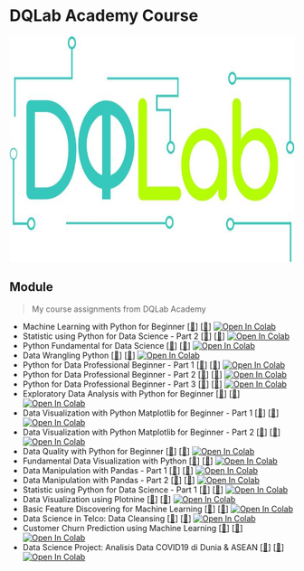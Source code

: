 # DQLab Academy Course
<img src="https://github.com/Bayunova28/DQLab_Academy/blob/main/0214e48c-b2b1-e422-38e4-039835cdc951_cover.jpg" width="1000" height="400">

## Module
> My course assignments from DQLab Academy
- Machine Learning with Python for Beginner [[📂](https://github.com/Bayunova28/DQLab_Academy/tree/main/Machine%20Learning%20with%20Python%20for%20Beginner)] [[📄](https://academy.dqlab.id/certificate/pdf/DQLABDVIZ2KGWCIR/NONTRACK)] [![Open In Colab](https://colab.research.google.com/assets/colab-badge.svg)](https://colab.research.google.com/drive/1K7SHTgrjK72MWL3YIk-9ankLJ2pbMDb4?usp=sharing)
- Statistic using Python for Data Science - Part 2 [[📂](https://github.com/Bayunova28/DQLab_Academy/tree/main/Statistic%20using%20Python%20for%20Data%20Science%20-%20Part%202)] [[📄](https://academy.dqlab.id/certificate/pdf/DQLABSWP1%20JTAUVB/NONTRACK)] [![Open In Colab](https://colab.research.google.com/assets/colab-badge.svg)](https://colab.research.google.com/drive/1_uEde8HSjLn-R4W45Fah7J_Y9gX6WHK9?usp=sharing)
- Python Fundamental for Data Science [[📂](https://github.com/Bayunova28/DQLab_Academy/tree/main/Python%20Fundamental%20for%20Data%20Science)] [[📄](https://academy.dqlab.id/certificate/pdf/DQLABINTP1HAOGOV/NONTRACK)] [![Open In Colab](https://colab.research.google.com/assets/colab-badge.svg)](https://colab.research.google.com/drive/1rAyouMbcySXWA476F8eKDNcwRDyMCSL5?usp=sharing)
- Data Wrangling Python [[📂](https://github.com/Bayunova28/DQLab_Academy/tree/main/Data%20Wrangling%20Python)] [[📄](https://academy.dqlab.id/certificate/pdf/DQLABDTWP1AUATAT/NONTRACK)] [![Open In Colab](https://colab.research.google.com/assets/colab-badge.svg)](https://colab.research.google.com/drive/1MJTq63uZ4wIFHt1M55kixj1laE1ya-6q?usp=sharing)
- Python for Data Professional Beginner - Part 1 [[📂](https://github.com/Bayunova28/DQLab_Academy/tree/main/Python%20for%20Data%20Professional%20Beginner%20-%20Part%201)] [[📄](https://academy.dqlab.id/certificate/pdf/DQLABINTP1BHSSJH/NONTRACK)] [![Open In Colab](https://colab.research.google.com/assets/colab-badge.svg)](https://colab.research.google.com/drive/1DBpIUIyLotPTb1YNpf_gsN-INvPqjcpZ?usp=sharing)
- Python for Data Professional Beginner - Part 2 [[📂](https://github.com/Bayunova28/DQLab_Academy/tree/main/Python%20for%20Data%20Professional%20Beginner%20-%20Part%202)] [[📄](https://academy.dqlab.id/certificate/pdf/DQLABINTP1GBRUVK/NONTRACK)] [![Open In Colab](https://colab.research.google.com/assets/colab-badge.svg)](https://colab.research.google.com/drive/1JYU69miGy7kW2dPpeEADQJ5qrw2QvIon?usp=sharing)
- Python for Data Professional Beginner - Part 3 [[📂](https://github.com/Bayunova28/DQLab_Academy/tree/main/Python%20for%20Data%20Professional%20Beginner%20-%20Part%203)] [[📄](https://academy.dqlab.id/certificate/pdf/DQLABINTP1OPRRRF/NONTRACK)] [![Open In Colab](https://colab.research.google.com/assets/colab-badge.svg)](https://colab.research.google.com/drive/1BmNsy3paFaEDLiFbpSrWFPcgK1iKKRoN?usp=sharing)
- Exploratory Data Analysis with Python for Beginner [[📂](https://github.com/Bayunova28/DQLab_Academy/tree/main/Exploratory%20Data%20Analysis%20with%20Python%20for%20Beginner)] [[📄](https://academy.dqlab.id/certificate/pdf/DQLABINTP1VSJVTR/NONTRACK)] [![Open In Colab](https://colab.research.google.com/assets/colab-badge.svg)](https://colab.research.google.com/drive/1ZQZdFDtcDUhg0lroQxkEkybPnQcRZ_-_?usp=sharing)
- Data Visualization with Python Matplotlib for Beginner - Part 1 [[📂](https://github.com/Bayunova28/DQLab_Academy/tree/main/Data%20Visualization%20with%20Python%20Matplotlib%20for%20Beginner%20-%20Part%201)] [[📄](https://academy.dqlab.id/certificate/pdf/DQLABDTWP1NLJQUM/NONTRACK)] [![Open In Colab](https://colab.research.google.com/assets/colab-badge.svg)](https://colab.research.google.com/drive/1B_ZfyJLITR85X-5Q4Sab8X5jeijAmPat?usp=sharing)
- Data Visualization with Python Matplotlib for Beginner - Part 2 [[📂](https://github.com/Bayunova28/DQLab_Academy/tree/main/Data%20Visualization%20with%20Python%20Matplotlib%20for%20Beginner%20-%20Part%202)] [[📄](https://academy.dqlab.id/certificate/pdf/DQLABINTP1VHTFPO/NONTRACK)] [![Open In Colab](https://colab.research.google.com/assets/colab-badge.svg)](https://colab.research.google.com/drive/1BqYw2tViZ8nh4oehyIUsQDpI6S9-s6Xr?usp=sharing)
- Data Quality with Python for Beginner [[📂](https://github.com/Bayunova28/DQLab_Academy/tree/main/Data%20Quality%20with%20Python%20for%20Beginner)] [[📄](https://academy.dqlab.id/certificate/pdf/DQLABDVIZ2KCRTCA/NONTRACK)] [![Open In Colab](https://colab.research.google.com/assets/colab-badge.svg)](https://colab.research.google.com/drive/148NLq9VhGIOEJoQ_-dWgeOcKZ7CCFfea?usp=sharing)
- Fundamental Data Visualization with Python [[📂](https://github.com/Bayunova28/DQLab_Academy/tree/main/Fundamental%20Data%20Visualization%20with%20Python)] [[📄](https://academy.dqlab.id/certificate/pdf/DQLABINTP1IHJVGJ/NONTRACK)] [![Open In Colab](https://colab.research.google.com/assets/colab-badge.svg)](https://colab.research.google.com/drive/1eh8DOmZUikU5tnT9_iPsaPi-D3oiCdes?usp=sharing)
- Data Manipulation with Pandas - Part 1 [[📂](https://github.com/Bayunova28/DQLab_Academy/tree/main/Data%20Manipulation%20with%20Pandas%20-%20Part%201)] [[📄](https://academy.dqlab.id/certificate/pdf/DQLABINTP1PLTANR/NONTRACK)] [![Open In Colab](https://colab.research.google.com/assets/colab-badge.svg)](https://colab.research.google.com/drive/1iIF_GCqN04rUmoqZEr0jUi1tp_QmDSnn?usp=sharing)
- Data Manipulation with Pandas - Part 2 [[📂](https://github.com/Bayunova28/DQLab_Academy/tree/main/Data%20Manipulation%20with%20Pandas%20-%20Part%202)] [[📄](https://academy.dqlab.id/certificate/pdf/DQLABINTP1EQUEQN/NONTRACK)] [![Open In Colab](https://colab.research.google.com/assets/colab-badge.svg)](https://colab.research.google.com/drive/1Yf8_roeJYSpGxrOiI6f_6Rrwy7Vcaeq0?usp=sharing)
- Statistic using Python for Data Science - Part 1 [[📂](https://github.com/Bayunova28/DQLab_Academy/tree/main/Statistic%20using%20Python%20for%20Data%20Science%20-%20Part%201)] [[📄](https://academy.dqlab.id/certificate/pdf/DQLABSWP1%20RUDEMN/NONTRACK)] [![Open In Colab](https://colab.research.google.com/assets/colab-badge.svg)](https://colab.research.google.com/drive/1vNDv8K1l_51xjanKyOkgAj5Uwp0p-ygK?usp=sharing)
- Data Visualization using Plotnine [[📂](https://github.com/Bayunova28/DQLab_Academy/tree/main/Data%20Visualization%20using%20Plotnine)] [[📄](https://academy.dqlab.id/certificate/pdf/DQLABDVPP9IWQBKH/NONTRACK)] [![Open In Colab](https://colab.research.google.com/assets/colab-badge.svg)](https://colab.research.google.com/drive/1Q0wH3vt6Ffdek-ASR6lxCNveT0Sli4Ww?usp=sharing)
- Basic Feature Discovering for Machine Learning [[📂](https://github.com/Bayunova28/DQLab_Academy/tree/main/Basic%20Feature%20Discovering%20for%20Machine%20Learning)] [[📄](https://academy.dqlab.id/certificate/pdf/DQLABFATPYTIGGPA/NONTRACK)] [![Open In Colab](https://colab.research.google.com/assets/colab-badge.svg)](https://colab.research.google.com/drive/1rLFIukPJ5jFvC1A_aWh9JOkNvnli6mFb?usp=sharing)
- Data Science in Telco: Data Cleansing [[📂](https://github.com/Bayunova28/DQLab_Academy/tree/main/Data%20Science%20in%20Telco:%20Data%20Cleansing)] [[📄](https://academy.dqlab.id/certificate/pdf/DQLABAPL1%20UWOKUP/NONTRACK)] [![Open In Colab](https://colab.research.google.com/assets/colab-badge.svg)](https://colab.research.google.com/drive/1WWcsMVJCDF4OH7uq-x71m72UHLRU1IrX?usp=sharing)
- Customer Churn Prediction using Machine Learning [[📂](https://github.com/Bayunova28/DQLab_Academy/tree/main/Customer%20Churn%20Prediction%20using%20Machine%20Learning)] [[📄](https://academy.dqlab.id/certificate/pdf/DQLABAPL2%20BUPCBF/NONTRACK)] [![Open In Colab](https://colab.research.google.com/assets/colab-badge.svg)](https://colab.research.google.com/drive/1_f1Q7bVeLGj2P81YouFk9KwGmPLuDKJC?usp=sharing)
- Data Science Project: Analisis Data COVID19 di Dunia & ASEAN [[📂](https://github.com/Bayunova28/DQLab_Academy/tree/main/Data%20Science%20Project:%20Analisis%20Data%20COVID19%20di%20Dunia%20%26%20ASEAN)] [[📄](https://academy.dqlab.id/certificate/pdf/DQLABINTP1AAQPJM/NONTRACK)] [![Open In Colab](https://colab.research.google.com/assets/colab-badge.svg)](https://colab.research.google.com/drive/1nyeqviFwPYqBsUCleo8DabWiEFmUvSrm?usp=sharing)
